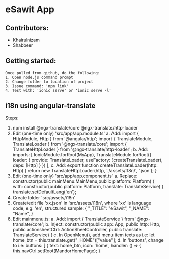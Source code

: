 # eSawit App

## Contributors:
   - Khairulnizam
   - Shabbeer

## Getting started:
    Once pulled from github, do the following:
    1. Open node.js command prompt
    2. Change folder to location of project
    3. Issue command: 'npm link'
    4. Test with: 'ionic serve' or 'ionic serve -l'


## i18n using angular-translate
Steps:
1. npm install @ngx-translate/core @ngx-translate/http-loader
2. Edit (one-time only) 'src/app/app.module.ts'
    a. Add: 
        import { HttpModule, Http } from '@angular/http';
        import { TranslateModule, TranslateLoader } from '@ngx-translate/core';
        import { TranslateHttpLoader } from '@ngx-translate/http-loader';
    b. Add: 
        imports: [
                IonicModule.forRoot(MyApp),
                TranslateModule.forRoot({
                loader: {
                provide: TranslateLoader,
                useFactory: (createTranslateLoader),
                deps: [Http]
                }
            })
        ],
    c. Add: 
        export function createTranslateLoader(http: Http) {
             return new TranslateHttpLoader(http, './assets/i18n/', '.json');
            }
3. Edit (one-time only) 'src/app/app.component.ts'
    a. Replace:   
            constructor(public mainMenu:MainMenu,public platform: Platform) {
        with:
            constructor(public platform: Platform, translate: TranslateService) {
                translate.setDefaultLang('en');
4. Create folder 'src/assets/i18n'
5. Create/edit file 'xx.json' in 'src/assets/i18n', where 'xx' is language code, e.g: 'en', structured sample:
        {
        "_TITLE": "eSawit",
        "_NAME": "Name",
        }
6. Edit mainmenu.ts:
    a. Add: import { TranslateService } from '@ngx-translate/core';
    b. Inject: 
      constructor(public app: App, public http: Http, public actionsheetCtrl: ActionSheetController, public translate: TranslateService) {
    c. In OpenMenu(), add menu item texts as i.e:
         let home_btn = this.translate.get("_HOME")["value"];
    d. In 'buttons', change to i.e:
            buttons: [
                {
                text: home_btn,
                icon: 'home',
                handler: () => {
                    this.navCtrl.setRoot(MandorHomePage);
                }
